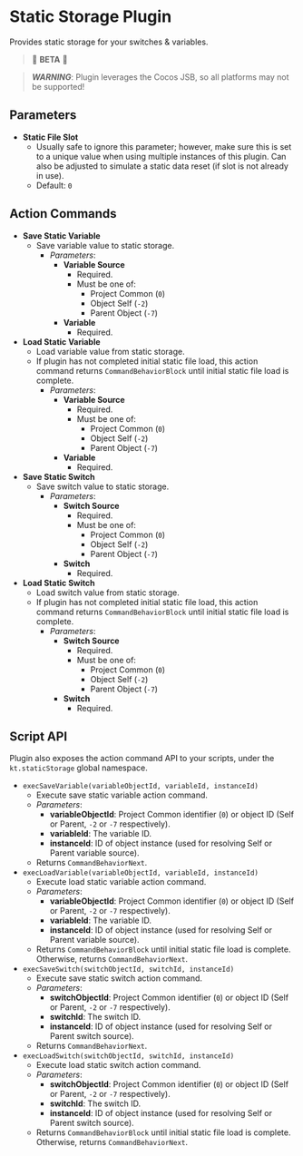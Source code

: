 # Static Storage Plugin

Provides static storage for your switches & variables.

> 🚧 **BETA** 🚧

> **_WARNING_**: Plugin leverages the Cocos JSB, so all platforms may not be supported!

## Parameters

-   **Static File Slot**
    -   Usually safe to ignore this parameter; however, make sure this is set to a unique value when using multiple instances of this plugin. Can also be adjusted to simulate a static data reset (if slot is not already in use).
    -   Default: `0`

## Action Commands

-   **Save Static Variable**
    -   Save variable value to static storage.
        -   _Parameters_:
            -   **Variable Source**
                -   Required.
                -   Must be one of:
                    -   Project Common (`0`)
                    -   Object Self (`-2`)
                    -   Parent Object (`-7`)
            -   **Variable**
                -   Required.
-   **Load Static Variable**
    -   Load variable value from static storage.
    -   If plugin has not completed initial static file load, this action command returns `CommandBehaviorBlock` until initial static file load is complete.
        -   _Parameters_:
            -   **Variable Source**
                -   Required.
                -   Must be one of:
                    -   Project Common (`0`)
                    -   Object Self (`-2`)
                    -   Parent Object (`-7`)
            -   **Variable**
                -   Required.
-   **Save Static Switch**
    -   Save switch value to static storage.
        -   _Parameters_:
            -   **Switch Source**
                -   Required.
                -   Must be one of:
                    -   Project Common (`0`)
                    -   Object Self (`-2`)
                    -   Parent Object (`-7`)
            -   **Switch**
                -   Required.
-   **Load Static Switch**
    -   Load switch value from static storage.
    -   If plugin has not completed initial static file load, this action command returns `CommandBehaviorBlock` until initial static file load is complete.
        -   _Parameters_:
            -   **Switch Source**
                -   Required.
                -   Must be one of:
                    -   Project Common (`0`)
                    -   Object Self (`-2`)
                    -   Parent Object (`-7`)
            -   **Switch**
                -   Required.

## Script API

Plugin also exposes the action command API to your scripts, under the `kt.staticStorage` global namespace.

-   `execSaveVariable(variableObjectId, variableId, instanceId)`
    -   Execute save static variable action command.
    -   _Parameters_:
        -   **variableObjectId**: Project Common identifier (`0`) or object ID (Self or Parent, `-2` or `-7` respectively).
        -   **variableId**: The variable ID.
        -   **instanceId**: ID of object instance (used for resolving Self or Parent variable source).
    -   Returns `CommandBehaviorNext`.
-   `execLoadVariable(variableObjectId, variableId, instanceId)`
    -   Execute load static variable action command.
    -   _Parameters_:
        -   **variableObjectId**: Project Common identifier (`0`) or object ID (Self or Parent, `-2` or `-7` respectively).
        -   **variableId**: The variable ID.
        -   **instanceId**: ID of object instance (used for resolving Self or Parent variable source).
    -   Returns `CommandBehaviorBlock` until initial static file load is complete. Otherwise, returns `CommandBehaviorNext`.
-   `execSaveSwitch(switchObjectId, switchId, instanceId)`
    -   Execute save static switch action command.
    -   _Parameters_:
        -   **switchObjectId**: Project Common identifier (`0`) or object ID (Self or Parent, `-2` or `-7` respectively).
        -   **switchId**: The switch ID.
        -   **instanceId**: ID of object instance (used for resolving Self or Parent switch source).
    -   Returns `CommandBehaviorNext`.
-   `execLoadSwitch(switchObjectId, switchId, instanceId)`
    -   Execute load static switch action command.
    -   _Parameters_:
        -   **switchObjectId**: Project Common identifier (`0`) or object ID (Self or Parent, `-2` or `-7` respectively).
        -   **switchId**: The switch ID.
        -   **instanceId**: ID of object instance (used for resolving Self or Parent switch source).
    -   Returns `CommandBehaviorBlock` until initial static file load is complete. Otherwise, returns `CommandBehaviorNext`.
